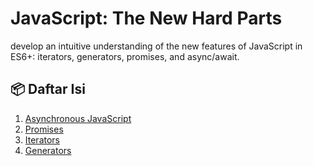 # JavaScript: The New Hard Parts

develop an intuitive understanding of the new features of JavaScript in ES6+: iterators, generators, promises, and async/await.

## 📦 Daftar Isi

1. [Asynchronous JavaScript](./1.js)
2. [Promises](./2.js)
3. [Iterators](./3.js)
4. [Generators](./4.js)
